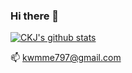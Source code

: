 ### Hi there 👋

[![CKJ's github stats](https://github-readme-stats.vercel.app/api?username=username)](https://github.com/kwangjunechoi7/github-readme-stats)


📫    [kwmme797@gmail.com](kwmme797@gmail.com)


<!--
**kwangjunechoi7/kwangjunechoi7** is a ✨ _special_ ✨ repository because its `README.md` (this file) appears on your GitHub profile.

Here are some ideas to get you started:

- 🔭 I’m currently working on ...
- 🌱 I’m currently learning ...
- 👯 I’m looking to collaborate on ...
- 🤔 I’m looking for help with ...
- 💬 Ask me about ...
- 📫 How to reach me: ...
- 😄 Pronouns: ...
- ⚡ Fun fact: ...
-->
